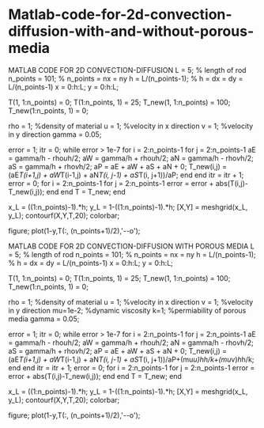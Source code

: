 # Matlab-code-for-2d-convection-diffusion-with-and-without-porous-media
MATLAB CODE FOR 2D CONVECTION-DIFFUSION
L = 5; % length of rod
n_points = 101; % n_points = nx = ny
h = L/(n_points-1); % h = dx = dy = L/(n_points-1)
x = 0:h:L;
y = 0:h:L;

T(1, 1:n_points) = 0;
T(1:n_points, 1) = 25;
T_new(1, 1:n_points) = 100;
T_new(1:n_points, 1) = 0;

rho = 1; %density of material
u = 1; %velocity in x direction
v = 1; %velocity in y direction
gamma = 0.05; 

error = 1;
itr = 0;
while error > 1e-7
    for i = 2:n_points-1
	    for j = 2:n_points-1
		    aE = gamma/h - rho*u*h/2;
		    aW = gamma/h + rho*u*h/2;
		    aN = gamma/h - rho*v*h/2;
		    aS = gamma/h + rho*v*h/2;
		    aP = aE + aW + aS + aN + 0;
		    T_new(i,j) = (aE*T(i+1,j) + aW*T(i-1,j) + aN*T(i, j-1) + aS*T(i, j+1))/aP;
	    end
    end
    itr = itr + 1;
    error = 0;
    for i = 2:n_points-1
        for j = 2:n_points-1
            error = error + abs(T(i,j)-T_new(i,j));
        end
    end
    T = T_new;
end


x_L = ((1:n_points)-1).*h;
y_L = 1-((1:n_points)-1).*h;
[X,Y] = meshgrid(x_L, y_L);
contourf(X,Y,T,20);
colorbar;

figure;
plot(1-y,T(:, (n_points+1)/2),'--o');
 









MATLAB CODE FOR 2D CONVECTION-DIFFUSION WITH POROUS MEDIA
L = 5; % length of rod
n_points = 101; % n_points = nx = ny
h = L/(n_points-1); % h = dx = dy = L/(n_points-1)
x = 0:h:L;
y = 0:h:L;

T(1, 1:n_points) = 0;
T(1:n_points, 1) = 25;
T_new(1, 1:n_points) = 100;
T_new(1:n_points, 1) = 0;

rho = 1; %density of material
u = 1; %velocity in x direction
v = 1; %velocity in y direction
mu=1e-2; %dynamic viscosity
k=1; %permiability of porous media
gamma = 0.05;

error = 1;
itr = 0;
while error > 1e-7
    for i = 2:n_points-1
	    for j = 2:n_points-1
		    aE = gamma/h - rho*u*h/2;
		    aW = gamma/h + rho*u*h/2;
		    aN = gamma/h - rho*v*h/2;
		    aS = gamma/h + rho*v*h/2;
		    aP = aE + aW + aS + aN + 0;
		    T_new(i,j) = (aE*T(i+1,j) + aW*T(i-1,j) + aN*T(i, j-1) + aS*T(i, j+1))/aP+(mu*u)*h*h/k+(mu*v)*h*h/k;
	    end
    end
    itr = itr + 1;
    error = 0;
    for i = 2:n_points-1
        for j = 2:n_points-1
            error = error + abs(T(i,j)-T_new(i,j));
        end
    end
    T = T_new;
end


x_L = ((1:n_points)-1).*h;
y_L = 1-((1:n_points)-1).*h;
[X,Y] = meshgrid(x_L, y_L);
contourf(X,Y,T,20);
colorbar;

figure;
plot(1-y,T(:, (n_points+1)/2),'--o');
 


